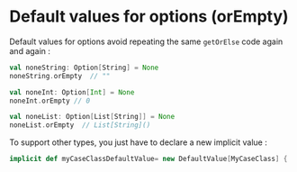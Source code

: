 # Default values for options (orEmpty)

Default values for options avoid repeating the same `getOrElse` code again and again : 

```scala
val noneString: Option[String] = None
noneString.orEmpty  // ""

val noneInt: Option[Int] = None
noneInt.orEmpty // 0 

val noneList: Option[List[String]] = None
noneList.orEmpty  // List[String]()
```

To support other types, you just have to declare a new implicit value : 
 
 ```scala
implicit def myCaseClassDefaultValue= new DefaultValue[MyCaseClass] { ... }
```